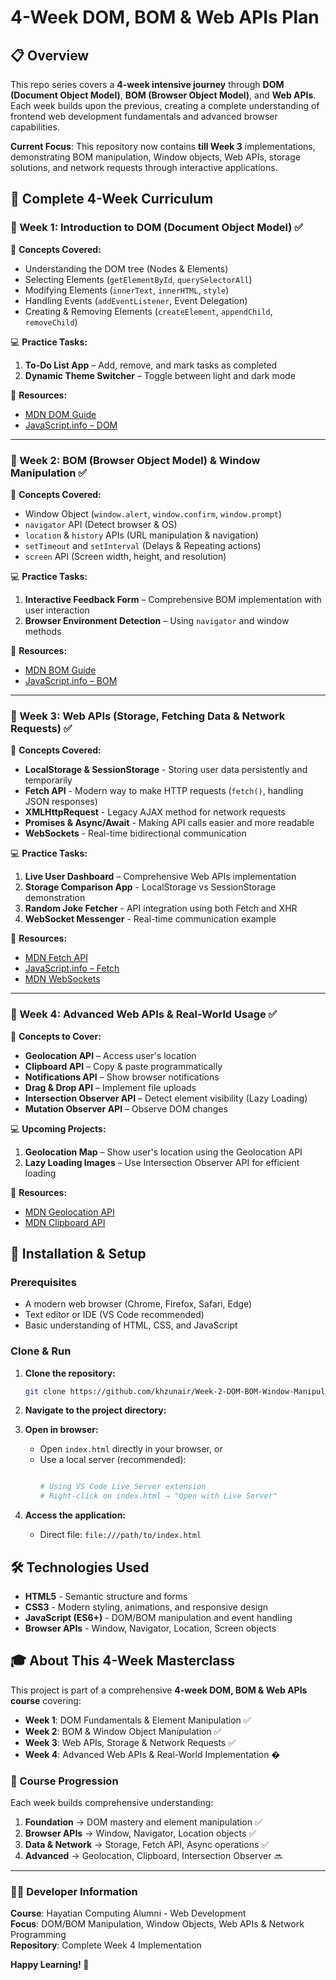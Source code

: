 # 4-Week DOM, BOM & Web APIs Plan

## 📋 Overview

This repo series covers a **4-week intensive journey** through **DOM (Document Object Model)**, **BOM (Browser Object Model)**, and **Web APIs**. Each week builds upon the previous, creating a complete understanding of frontend web development fundamentals and advanced browser capabilities.

**Current Focus**: This repository now contains **till Week 3** implementations, demonstrating BOM manipulation, Window objects, Web APIs, storage solutions, and network requests through interactive applications.

## 📅 Complete 4-Week Curriculum

### **📅 Week 1: Introduction to DOM (Document Object Model)** ✅ 

📌 **Concepts Covered:**
- Understanding the DOM tree (Nodes & Elements)
- Selecting Elements (`getElementById`, `querySelectorAll`)
- Modifying Elements (`innerText`, `innerHTML`, `style`)
- Handling Events (`addEventListener`, Event Delegation)
- Creating & Removing Elements (`createElement`, `appendChild`, `removeChild`)

💻 **Practice Tasks:**
1. **To-Do List App** – Add, remove, and mark tasks as completed
2. **Dynamic Theme Switcher** – Toggle between light and dark mode

📖 **Resources:**
- [MDN DOM Guide](https://developer.mozilla.org/en-US/docs/Web/API/Document_Object_Model)
- [JavaScript.info – DOM](https://javascript.info/dom-nodes)

---

### **📅 Week 2: BOM (Browser Object Model) & Window Manipulation**  ✅ 

📌 **Concepts Covered:**
- Window Object (`window.alert`, `window.confirm`, `window.prompt`)
- `navigator` API (Detect browser & OS)
- `location` & `history` APIs (URL manipulation & navigation)
- `setTimeout` and `setInterval` (Delays & Repeating actions)
- `screen` API (Screen width, height, and resolution)

💻 **Practice Tasks:**
1. **Interactive Feedback Form** – Comprehensive BOM implementation with user interaction
2. **Browser Environment Detection** – Using `navigator` and window methods

📖 **Resources:**
- [MDN BOM Guide](https://developer.mozilla.org/en-US/docs/Web/API/Window)
- [JavaScript.info – BOM](https://javascript.info/browser-environment)

---

### **📅 Week 3: Web APIs (Storage, Fetching Data & Network Requests)** ✅

📌 **Concepts Covered:**
- **LocalStorage & SessionStorage** - Storing user data persistently and temporarily
- **Fetch API** - Modern way to make HTTP requests (`fetch()`, handling JSON responses)
- **XMLHttpRequest** - Legacy AJAX method for network requests
- **Promises & Async/Await** - Making API calls easier and more readable
- **WebSockets** - Real-time bidirectional communication

💻 **Practice Tasks:**
1. **Live User Dashboard** – Comprehensive Web APIs implementation
2. **Storage Comparison App** - LocalStorage vs SessionStorage demonstration
3. **Random Joke Fetcher** - API integration using both Fetch and XHR
4. **WebSocket Messenger** - Real-time communication example

📖 **Resources:**
- [MDN Fetch API](https://developer.mozilla.org/en-US/docs/Web/API/Fetch_API)
- [JavaScript.info – Fetch](https://javascript.info/fetch)
- [MDN WebSockets](https://developer.mozilla.org/en-US/docs/Web/API/WebSockets_API)

---

### **📅 Week 4: Advanced Web APIs & Real-World Usage**  ✅ 

📌 **Concepts to Cover:**
- **Geolocation API** – Access user's location
- **Clipboard API** – Copy & paste programmatically  
- **Notifications API** – Show browser notifications
- **Drag & Drop API** – Implement file uploads
- **Intersection Observer API** – Detect element visibility (Lazy Loading)
- **Mutation Observer API** – Observe DOM changes

💻 **Upcoming Projects:**
1. **Geolocation Map** – Show user's location using the Geolocation API
2. **Lazy Loading Images** – Use Intersection Observer API for efficient loading

📖 **Resources:**
- [MDN Geolocation API](https://developer.mozilla.org/en-US/docs/Web/API/Geolocation_API)
- [MDN Clipboard API](https://developer.mozilla.org/en-US/docs/Web/API/Clipboard_API)


## 🔧 Installation & Setup

### Prerequisites
- A modern web browser (Chrome, Firefox, Safari, Edge)
- Text editor or IDE (VS Code recommended)
- Basic understanding of HTML, CSS, and JavaScript

### Clone & Run

1. **Clone the repository:**
   ```bash
   git clone https://github.com/khzunair/Week-2-DOM-BOM-Window-Manipulation.git
   ```

2. **Navigate to the project directory:**

3. **Open in browser:**
   - Open `index.html` directly in your browser, or
   - Use a local server (recommended):
     ```bash

     # Using VS Code Live Server extension
     # Right-click on index.html → "Open with Live Server"
     ```

4. **Access the application:**
   - Direct file: `file:///path/to/index.html`

## 🛠️ Technologies Used

- **HTML5** - Semantic structure and forms
- **CSS3** - Modern styling, animations, and responsive design
- **JavaScript (ES6+)** - DOM/BOM manipulation and event handling
- **Browser APIs** - Window, Navigator, Location, Screen objects


## 🎓 About This 4-Week Masterclass

This project is part of a comprehensive **4-week DOM, BOM & Web APIs course** covering:
- **Week 1**: DOM Fundamentals & Element Manipulation ✅
- **Week 2**: BOM & Window Object Manipulation ✅
- **Week 3**: Web APIs, Storage & Network Requests ✅
- **Week 4**: Advanced Web APIs & Real-World Implementation �

### 🎯 Course Progression
Each week builds comprehensive understanding:
1. **Foundation** → DOM mastery and element manipulation ✅
2. **Browser APIs** → Window, Navigator, Location objects ✅
3. **Data & Network** → Storage, Fetch API, Async operations ✅
4. **Advanced** → Geolocation, Clipboard, Intersection Observer 🔜

---

### 👨‍💻 Developer Information
**Course**: Hayatian Computing Alumni - Web Development  
**Focus**: DOM/BOM Manipulation, Window Objects, Web APIs & Network Programming  
**Repository**: Complete Week 4 Implementation

**Happy Learning! 🚀**

